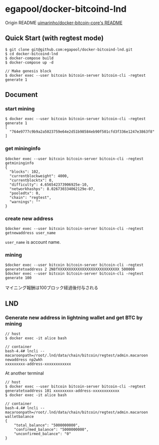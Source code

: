# egapool/docker-bitcoind-lnd

Origin README [uimarinho/docker-bitcoin-core's README](https://github.com/ruimarinho/docker-bitcoin-core/blob/master/README.md)

## Quick Start (with regtest mode)

```
$ git clone git@github.com:egapool/docker-bitcoind-lnd.git
$ cd docker-bitcoind-lnd
$ docker-compose build
$ docker-compose up -d

// Make genesis block
$ docker exec --user bitcoin bitcoin-server bitcoin-cli -regtest generate 1 
```

## Document

### start mining
```
$ docker exec --user bitcoin bitcoin-server bitcoin-cli -regtest generate 1
[
  "764e9777c9b9a2a5023759e64e2d51b98584eb90f501cfd3f336e1247e3863f8"
]
```

### get mininginfo
```
$docker exec --user bitcoin bitcoin-server bitcoin-cli -regtest getmininginfo
{
  "blocks": 102,
  "currentblockweight": 4000,
  "currentblocktx": 0,
  "difficulty": 4.656542373906925e-10,
  "networkhashps": 8.026730334062129e-07,
  "pooledtx": 0,
  "chain": "regtest",
  "warnings": ""
}
```

### create new address
```
$docker exec --user bitcoin bitcoin-server bitcoin-cli -regtest getnewaddress user_name
```
`user_name` is account name.

### mining
```
$docker exec --user bitcoin bitcoin-server bitcoin-cli -regtest generatetoaddress 2 2N8fXXXXXXXXXXXXXXXXXXXXXXXXXXXX 500000
$docker exec --user bitcoin bitcoin-server bitcoin-cli -regtest generate 100
```
マイニング報酬は100ブロック経過後付与される

## LND
### Generate new address in lightning wallet and get BTC by mining
```
// host
$ docker exec -it alice bash

// container
bash-4.4# lncli --macaroonpath=/root/.lnd/data/chain/bitcoin/regtest/admin.macaroon newaddress np2wkh
xxxxxxxxx-address-xxxxxxxxxxxx
```

At another terminal

```
// host
$ docker exec --user bitcoin bitcoin-server bitcoin-cli -regtest generatetoaddress 101 xxxxxxxxx-address-xxxxxxxxxxxx
$ docker exec -it alice bash

// container
bash-4.4# lncli --macaroonpath=/root/.lnd/data/chain/bitcoin/regtest/admin.macaroon walletbalance
{
    "total_balance": "5000000000",
    "confirmed_balance": "5000000000",
    "unconfirmed_balance": "0"
}
```




